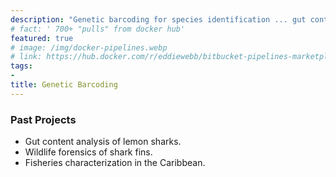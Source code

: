 ```yaml
---
description: "Genetic barcoding for species identification ... gut content analaysis, wildlife forensics and other applications."
# fact: ' 700+ "pulls" from docker hub'
featured: true
# image: /img/docker-pipelines.webp
# link: https://hub.docker.com/r/eddiewebb/bitbucket-pipelines-marketplace/
tags:
- 
title: Genetic Barcoding
---
```


### Past Projects

* Gut content analysis of lemon sharks.
* Wildlife forensics of shark fins.
* Fisheries characterization in the Caribbean.
